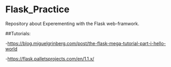 # Flask_Practice

Repository about Experementing with the Flask web-framwork.

##Tutorials:

-https://blog.miguelgrinberg.com/post/the-flask-mega-tutorial-part-i-hello-world

-https://flask.palletsprojects.com/en/1.1.x/
